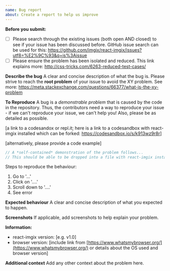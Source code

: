 ```yaml
---
name: Bug report
about: Create a report to help us improve
---
```


**Before you submit:**

- [ ] Please search through the existing issues (both open AND closed) to see if your issue has been discussed before. GitHub issue search can be used for this: https://github.com/imgix/react-imgix/issues?utf8=%E2%9C%93&q=is%3Aissue
- [ ] Please ensure the problem has been isolated and reduced. This link explains more: http://css-tricks.com/6263-reduced-test-cases/

**Describe the bug**
A clear and concise description of what the bug is. Please strive to reach the **root problem** of your issue to avoid the XY problem. See more: https://meta.stackexchange.com/questions/66377/what-is-the-xy-problem

**To Reproduce**
A bug is a _demonstrable problem_ that is caused by the code in the repository. Thus, the contributors need a way to reproduce your issue - if we can't reproduce your issue, we can't help you! Also, please be as detailed as possible.

[a link to a codesandox or repl.it; here is a link to a codesandbox with react-imgix installed which can be forked: https://codesandbox.io/s/k913wz9r8r]

[alternatively, please provide a code example]

```js
// A *self-contained* demonstration of the problem follows...
// This should be able to be dropped into a file with react-imgix installed and just work
```

Steps to reproduce the behaviour:

1.  Go to '...'
2.  Click on '....'
3.  Scroll down to '....'
4.  See error

**Expected behaviour**
A clear and concise description of what you expected to happen.

**Screenshots**
If applicable, add screenshots to help explain your problem.

**Information:**

- react-imgix version: [e.g. v1.0]
- browser version: [include link from [https://www.whatsmybrowser.org/](https://www.whatsmybrowser.org/) or details about the OS used and browser version]

**Additional context**
Add any other context about the problem here.
